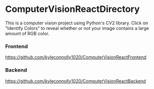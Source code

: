 # ComputerVisionReactDirectory

This is a computer vision project using Python's CV2 library. Click on "Identify Colors" to reveal whether or not your image contains a large amount of RGB color. 

### Frontend
https://github.com/kyleconnolly1020/ComputerVisionReactFrontend

### Backend 
https://github.com/kyleconnolly1020/ComputerVisionReactBackend


